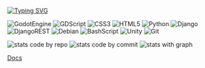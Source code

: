 <a href="https://git.io/typing-svg"><img src="https://readme-typing-svg.demolab.com?font=Fira+Code&size=45&pause=1000&center=true&vCenter=true&width=435&lines=Hello%F0%9F%91%8B" alt="Typing SVG" /></a>

![GodotEngine](https://img.shields.io/badge/GODOT-%23FFFFFF.svg?style=for-the-badge&logo=godot-engine)
![GDScript](https://img.shields.io/badge/GDScript-%2374267B.svg?style=for-the-badge&logo=godotengine&logoColor=white)
![CSS3](https://img.shields.io/badge/css3-%231572B6.svg?style=for-the-badge&logo=css3&logoColor=white)
![HTML5](https://img.shields.io/badge/html5-%23E34F26.svg?style=for-the-badge&logo=html5&logoColor=white)
![Python](https://img.shields.io/badge/python-3670A0?style=for-the-badge&logo=python&logoColor=ffdd54)
![Django](https://img.shields.io/badge/django-%23092E20.svg?style=for-the-badge&logo=django&logoColor=white)
![DjangoREST](https://img.shields.io/badge/DJANGO-REST-ff1709?style=for-the-badge&logo=django&logoColor=white&color=ff1709&labelColor=gray)
![Debian](https://img.shields.io/badge/Debian-D70A53?style=for-the-badge&logo=debian&logoColor=white)
![BashScript](https://img.shields.io/badge/bash_script-%23121011.svg?style=for-the-badge&logo=gnu-bash&logoColor=white)
![Unity](https://img.shields.io/badge/unity-%23000000.svg?style=for-the-badge&logo=unity&logoColor=white)
![Git](https://img.shields.io/badge/git-%23F05033.svg?style=for-the-badge&logo=git&logoColor=white)

![stats code by repo](http://github-profile-summary-cards.vercel.app/api/cards/repos-per-language?username=Selector0073&theme=github_dark)
![stats code by commit](http://github-profile-summary-cards.vercel.app/api/cards/most-commit-language?username=Selector0073&theme=github_dark)
![stats with graph](http://github-profile-summary-cards.vercel.app/api/cards/profile-details?username=Selector0073&theme=github_dark)

<a href="https://selector0073docs.netlify.app/">Docs</a>


